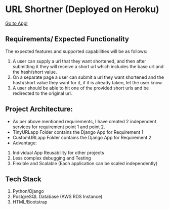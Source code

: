 # URL Shortner (Deployed on Heroku)

[Go to App!](https://shortner-project.herokuapp.com/)

## Requirements/ Expected Functionality
The expected features and supported capabilities will be as follows:
1. A user can supply a url that they want shortened, and then after submitting it they will receive a short url which includes the base url and the hash/short value.
2. On a separate page a user can submit a url they want shortened and the hash/short value they want for it, if it is already taken, let the user know.
3. A user should be able to hit one of the provided short urls and be redirected to the original url.

## Project Architecture:
- As per above mentioned requirements, I have created 2 independent services for requirement point 1 and point 2.
- TinyURLapp Folder contains the Django App for Requirement 1
- CustomURLapp Folder contains the Django App for Requirement 2
- Advantage: 
1. Individual App Reusability for other projects
2. Less complex debugging and Testing
3. Flexible and Scalable (Each application can be scaled independently)  


## Tech Stack
1. Python/Django
2. PostgreSQL Database (AWS RDS Instance)
3. HTML/Bootstrap 


